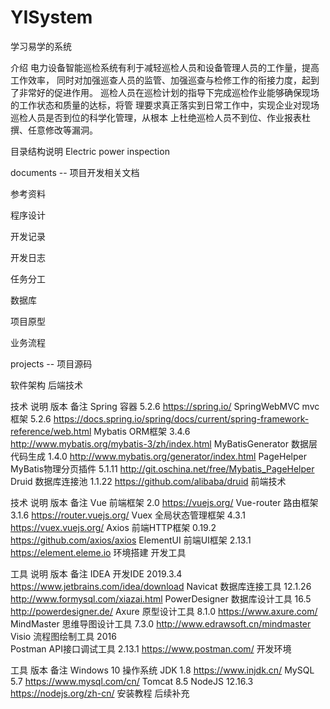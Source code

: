 # YISystem
学习易学的系统

介绍
电力设备智能巡检系统有利于减轻巡检人员和设备管理人员的工作量，提高工作效率， 同时对加强巡查人员的监管、加强巡查与检修工作的衔接力度，起到了非常好的促进作用。 巡检人员在巡检计划的指导下完成巡检作业能够确保现场的工作状态和质量的达标，将管 理要求真正落实到日常工作中，实现企业对现场巡检人员是否到位的科学化管理，从根本 上杜绝巡检人员不到位、作业报表杜撰、任意修改等漏洞。

目录结构说明
Electric power inspection

documents -- 项目开发相关文档

参考资料

程序设计

开发记录

开发日志

任务分工

数据库

项目原型

业务流程

projects -- 项目源码

软件架构
后端技术

技术	说明	版本	备注
Spring	容器	5.2.6	https://spring.io/
SpringWebMVC	mvc框架	5.2.6	https://docs.spring.io/spring/docs/current/spring-framework-reference/web.html
Mybatis	ORM框架	3.4.6	http://www.mybatis.org/mybatis-3/zh/index.html
MyBatisGenerator	数据层代码生成	1.4.0	http://www.mybatis.org/generator/index.html
PageHelper	MyBatis物理分页插件	5.1.11	http://git.oschina.net/free/Mybatis_PageHelper
Druid	数据库连接池	1.1.22	https://github.com/alibaba/druid
前端技术

技术	说明	版本	备注
Vue	前端框架	2.0	https://vuejs.org/
Vue-router	路由框架	3.1.6	https://router.vuejs.org/
Vuex	全局状态管理框架	4.3.1	https://vuex.vuejs.org/
Axios	前端HTTP框架	0.19.2	https://github.com/axios/axios
ElementUI	前端UI框架	2.13.1	https://element.eleme.io
环境搭建
开发工具

工具	说明	版本	备注
IDEA	开发IDE	2019.3.4	https://www.jetbrains.com/idea/download
Navicat	数据库连接工具	12.1.26	http://www.formysql.com/xiazai.html
PowerDesigner	数据库设计工具	16.5	http://powerdesigner.de/
Axure	原型设计工具	8.1.0	https://www.axure.com/
MindMaster	思维导图设计工具	7.3.0	http://www.edrawsoft.cn/mindmaster
Visio	流程图绘制工具	2016	
Postman	API接口调试工具	2.13.1	https://www.postman.com/
开发环境

工具	版本	备注
Windows	10	操作系统
JDK	1.8	https://www.injdk.cn/
MySQL	5.7	https://www.mysql.com/cn/
Tomcat	8.5	
NodeJS	12.16.3	https://nodejs.org/zh-cn/
安装教程
后续补充
